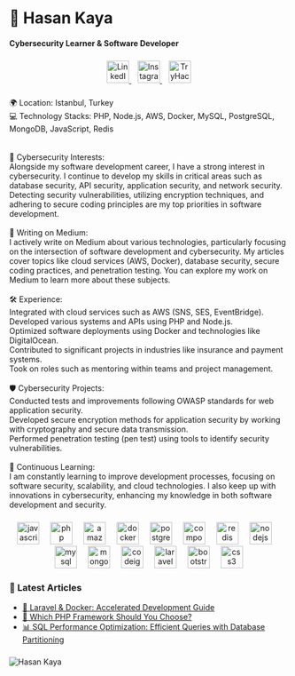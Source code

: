 <h1 align="left">💫 Hasan Kaya </h1>
<h4 align="left">Cybersecurity Learner & Software Developer</h4>

###

<div align="center">
  <a href="https://www.linkedin.com/in/hasan-kaya-093661182" target="_blank" title="LinkedIn">
    <img src="https://cdn.jsdelivr.net/gh/devicons/devicon/icons/linkedin/linkedin-original.svg" width="40" height="40" alt="LinkedIn" />
  </a>
  &nbsp;&nbsp;
  <a href="https://instagram.com/_.hasankaya" target="_blank" title="Instagram">
    <img src="https://cdn-icons-png.flaticon.com/512/2111/2111463.png" width="40" height="40" alt="Instagram" />
  </a>
  &nbsp;&nbsp;
  <a href="https://tryhackme.com/p/HasanKaya" target="_blank" title="TryHackMe">
    <img src="https://assets.tryhackme.com/img/logo/tryhackme_logo_full.svg" width="40" height="40" alt="TryHackMe" />
  </a>
</div>


###

<p align="left">🌍 Location: Istanbul, Turkey<br>💻 Technology Stacks: PHP, Node.js, AWS, Docker, MySQL, PostgreSQL, MongoDB, JavaScript, Redis<br><br><br>🔐 Cybersecurity Interests:<br>Alongside my software development career, I have a strong interest in cybersecurity. I continue to develop my skills in critical areas such as database security, API security, application security, and network security. Detecting security vulnerabilities, utilizing encryption techniques, and adhering to secure coding principles are my top priorities in software development.<br><br>📝 Writing on Medium:<br>I actively write on Medium about various technologies, particularly focusing on the intersection of software development and cybersecurity. My articles cover topics like cloud services (AWS, Docker), database security, secure coding practices, and penetration testing. You can explore my work on Medium to learn more about these subjects.<br><br>🛠️ Experience:<br>Integrated with cloud services such as AWS (SNS, SES, EventBridge).<br>Developed various systems and APIs using PHP and Node.js.<br>Optimized software deployments using Docker and technologies like DigitalOcean.<br>Contributed to significant projects in industries like insurance and payment systems.<br>Took on roles such as mentoring within teams and project management.<br><br>🛡️ Cybersecurity Projects:<br>Conducted tests and improvements following OWASP standards for web application security.<br>Developed secure encryption methods for application security by working with cryptography and secure data transmission.<br>Performed penetration testing (pen test) using tools to identify security vulnerabilities.<br><br>🌱 Continuous Learning:<br>I am constantly learning to improve development processes, focusing on software security, scalability, and cloud technologies. I also keep up with innovations in cybersecurity, enhancing my knowledge in both software development and security.</p>

###

<div align="center">
  <img src="https://cdn.jsdelivr.net/gh/devicons/devicon/icons/javascript/javascript-original.svg" height="40" alt="javascript logo"  />
  <img width="12" />
  <img src="https://cdn.jsdelivr.net/gh/devicons/devicon/icons/php/php-original.svg" height="40" alt="php logo"  />
  <img width="12" />
  <img src="https://cdn.jsdelivr.net/gh/devicons/devicon/icons/amazonwebservices/amazonwebservices-plain-wordmark.svg" height="40" alt="amazonwebservices logo"  />
  <img width="12" />
  <img src="https://cdn.jsdelivr.net/gh/devicons/devicon/icons/docker/docker-original.svg" height="40" alt="docker logo"  />
  <img width="12" />
  <img src="https://cdn.jsdelivr.net/gh/devicons/devicon/icons/postgresql/postgresql-original.svg" height="40" alt="postgresql logo"  />
  <img width="12" />
  <img src="https://cdn.jsdelivr.net/gh/devicons/devicon/icons/composer/composer-original.svg" height="40" alt="composer logo"  />
  <img width="12" />
  <img src="https://cdn.jsdelivr.net/gh/devicons/devicon/icons/redis/redis-original.svg" height="40" alt="redis logo"  />
  <img width="12" />
  <img src="https://cdn.jsdelivr.net/gh/devicons/devicon/icons/nodejs/nodejs-original.svg" height="40" alt="nodejs logo"  />
  <img width="12" />
  <img src="https://cdn.jsdelivr.net/gh/devicons/devicon/icons/mysql/mysql-original.svg" height="40" alt="mysql logo"  />
  <img width="12" />
  <img src="https://cdn.jsdelivr.net/gh/devicons/devicon/icons/mongodb/mongodb-original.svg" height="40" alt="mongodb logo"  />
  <img width="12" />
  <img src="https://cdn.jsdelivr.net/gh/devicons/devicon/icons/codeigniter/codeigniter-plain.svg" height="40" alt="codeigniter logo"  />
  <img width="12" />
  <img src="https://cdn.jsdelivr.net/gh/devicons/devicon/icons/laravel/laravel-original.svg" height="40" alt="laravel logo"  />
  <img width="12" />
  <img src="https://cdn.jsdelivr.net/gh/devicons/devicon/icons/bootstrap/bootstrap-original.svg" height="40" alt="bootstrap logo"  />
  <img width="12" />
  <img src="https://cdn.jsdelivr.net/gh/devicons/devicon/icons/css3/css3-original.svg" height="40" alt="css3 logo"  />
</div>

### 📝 Latest Articles

- [🚀 Laravel & Docker: Accelerated Development Guide](https://medium.com/@hasankaya53/laravel-docker-accelerated-development-guide-79df7aa5ab96)
- [🤔 Which PHP Framework Should You Choose?](https://medium.com/@hasankaya53/which-php-framework-should-you-choose-55d8a6e1d15a)
- [📊 SQL Performance Optimization: Efficient Queries with Database Partitioning](https://blog.stackademic.com/sql-performance-optimization-efficient-queries-with-database-partitioning-e4af5872164f)


###

![Hasan Kaya](https://tryhackme-badges.s3.amazonaws.com/HasanKaya.png)





